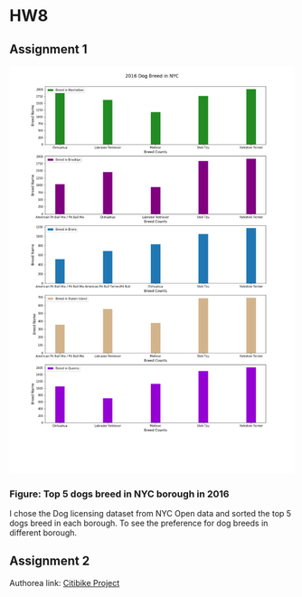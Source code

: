 # HW8

## Assignment 1

![](https://github.com/AngelLau/PUI2018_cl4855/blob/master/HW8_cl4855/Dogbreed.png)
### Figure: Top 5 dogs breed in NYC borough in 2016

I chose the Dog licensing dataset from NYC Open data and sorted the top 5 dogs breed in each borough. To see the preference for dog breeds in different borough.

## Assignment 2

Authorea link: [Citibike Project](https://www.authorea.com/users/249362/articles/335433-hw8-asssignment-2)